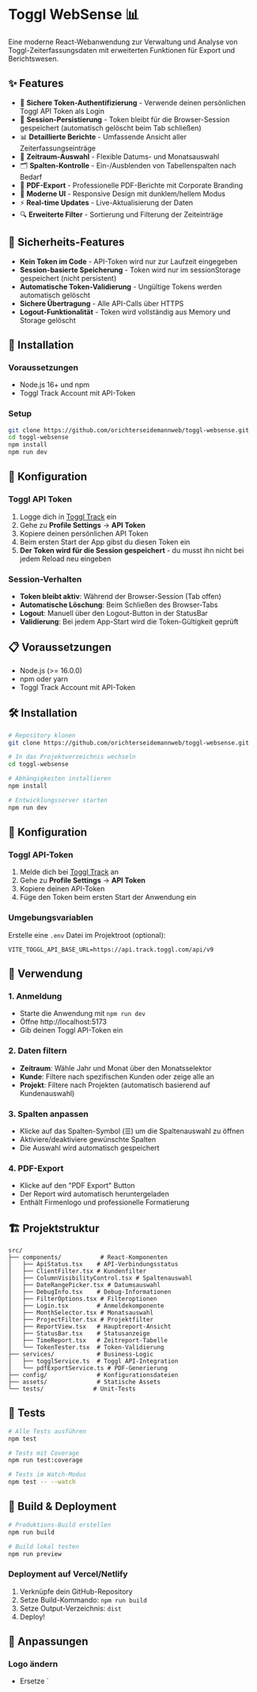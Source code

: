 # Toggl WebSense 📊

Eine moderne React-Webanwendung zur Verwaltung und Analyse von Toggl-Zeiterfassungsdaten mit erweiterten Funktionen für Export und Berichtswesen.

## ✨ Features

- 🔐 **Sichere Token-Authentifizierung** - Verwende deinen persönlichen Toggl API Token als Login
- 💾 **Session-Persistierung** - Token bleibt für die Browser-Session gespeichert (automatisch gelöscht beim Tab schließen)
- 📊 **Detaillierte Berichte** - Umfassende Ansicht aller Zeiterfassungseinträge
- 📅 **Zeitraum-Auswahl** - Flexible Datums- und Monatsauswahl
- 🗂️ **Spalten-Kontrolle** - Ein-/Ausblenden von Tabellenspalten nach Bedarf
- 📄 **PDF-Export** - Professionelle PDF-Berichte mit Corporate Branding
- 🎨 **Moderne UI** - Responsive Design mit dunklem/hellem Modus
- ⚡ **Real-time Updates** - Live-Aktualisierung der Daten
- 🔍 **Erweiterte Filter** - Sortierung und Filterung der Zeiteinträge

## 🔐 Sicherheits-Features

- **Kein Token im Code** - API-Token wird nur zur Laufzeit eingegeben
- **Session-basierte Speicherung** - Token wird nur im sessionStorage gespeichert (nicht persistent)
- **Automatische Token-Validierung** - Ungültige Tokens werden automatisch gelöscht
- **Sichere Übertragung** - Alle API-Calls über HTTPS
- **Logout-Funktionalität** - Token wird vollständig aus Memory und Storage gelöscht

## 🚀 Installation

### Voraussetzungen
- Node.js 16+ und npm
- Toggl Track Account mit API-Token

### Setup
```bash
git clone https://github.com/orichterseidemannweb/toggl-websense.git
cd toggl-websense
npm install
npm run dev
```

## 🔑 Konfiguration

### Toggl API Token
1. Logge dich in [Toggl Track](https://track.toggl.com) ein
2. Gehe zu **Profile Settings** → **API Token**
3. Kopiere deinen persönlichen API Token
4. Beim ersten Start der App gibst du diesen Token ein
5. **Der Token wird für die Session gespeichert** - du musst ihn nicht bei jedem Reload neu eingeben

### Session-Verhalten
- **Token bleibt aktiv**: Während der Browser-Session (Tab offen)
- **Automatische Löschung**: Beim Schließen des Browser-Tabs
- **Logout**: Manuell über den Logout-Button in der StatusBar
- **Validierung**: Bei jedem App-Start wird die Token-Gültigkeit geprüft

## 📋 Voraussetzungen

- Node.js (>= 16.0.0)
- npm oder yarn
- Toggl Track Account mit API-Token

## 🛠 Installation

```bash
# Repository klonen
git clone https://github.com/orichterseidemannweb/toggl-websense.git

# In das Projektverzeichnis wechseln
cd toggl-websense

# Abhängigkeiten installieren
npm install

# Entwicklungsserver starten
npm run dev
```

## 🔧 Konfiguration

### Toggl API-Token

1. Melde dich bei [Toggl Track](https://track.toggl.com) an
2. Gehe zu **Profile Settings** → **API Token**
3. Kopiere deinen API-Token
4. Füge den Token beim ersten Start der Anwendung ein

### Umgebungsvariablen

Erstelle eine `.env` Datei im Projektroot (optional):

```env
VITE_TOGGL_API_BASE_URL=https://api.track.toggl.com/api/v9
```

## 🎯 Verwendung

### 1. Anmeldung
- Starte die Anwendung mit `npm run dev`
- Öffne http://localhost:5173
- Gib deinen Toggl API-Token ein

### 2. Daten filtern
- **Zeitraum**: Wähle Jahr und Monat über den Monatsselektor
- **Kunde**: Filtere nach spezifischen Kunden oder zeige alle an
- **Projekt**: Filtere nach Projekten (automatisch basierend auf Kundenauswahl)

### 3. Spalten anpassen
- Klicke auf das Spalten-Symbol (☰) um die Spaltenauswahl zu öffnen
- Aktiviere/deaktiviere gewünschte Spalten
- Die Auswahl wird automatisch gespeichert

### 4. PDF-Export
- Klicke auf den "PDF Export" Button
- Der Report wird automatisch heruntergeladen
- Enthält Firmenlogo und professionelle Formatierung

## 🏗 Projektstruktur

```
src/
├── components/           # React-Komponenten
│   ├── ApiStatus.tsx    # API-Verbindungsstatus
│   ├── ClientFilter.tsx # Kundenfilter
│   ├── ColumnVisibilityControl.tsx # Spaltenauswahl
│   ├── DateRangePicker.tsx # Datumsauswahl
│   ├── DebugInfo.tsx    # Debug-Informationen
│   ├── FilterOptions.tsx # Filteroptionen
│   ├── Login.tsx        # Anmeldekomponente
│   ├── MonthSelector.tsx # Monatsauswahl
│   ├── ProjectFilter.tsx # Projektfilter
│   ├── ReportView.tsx   # Hauptreport-Ansicht
│   ├── StatusBar.tsx    # Statusanzeige
│   ├── TimeReport.tsx   # Zeitreport-Tabelle
│   └── TokenTester.tsx  # Token-Validierung
├── services/            # Business-Logic
│   ├── togglService.ts  # Toggl API-Integration
│   └── pdfExportService.ts # PDF-Generierung
├── config/              # Konfigurationsdateien
├── assets/              # Statische Assets
└── tests/              # Unit-Tests
```

## 🧪 Tests

```bash
# Alle Tests ausführen
npm test

# Tests mit Coverage
npm run test:coverage

# Tests im Watch-Modus
npm test -- --watch
```

## 🔨 Build & Deployment

```bash
# Produktions-Build erstellen
npm run build

# Build lokal testen
npm run preview
```

### Deployment auf Vercel/Netlify

1. Verknüpfe dein GitHub-Repository
2. Setze Build-Kommando: `npm run build`
3. Setze Output-Verzeichnis: `dist`
4. Deploy!

## 🎨 Anpassungen

### Logo ändern
- Ersetze `